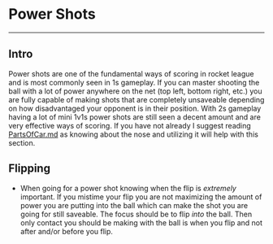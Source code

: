 # Power Shots
---
## Intro

Power shots are one of the fundamental ways of scoring in rocket league and is most commonly seen in 1s gameplay. If you can master shooting the ball with a lot of power anywhere on the net (top left, bottom right, etc.) you are fully capable of making shots that are completely unsaveable depending on how disadvantaged your opponent is in their position. With 2s gameplay having a lot of mini 1v1s power shots are still seen a decent amount and are very effective ways of scoring. If you have not already I suggest reading [PartsOfCar.md](PartsOfCar.md) as knowing about the nose and utilizing it will help with this section.

## Flipping

- When going for a power shot knowing when the flip is *extremely* important. If you mistime your flip you are not maximizing the amount of power you are putting into the ball which can make the shot you are going for still saveable. The focus should be to flip *into* the ball. Then only contact you should be making with the ball is when you flip and not after and/or before you flip.



